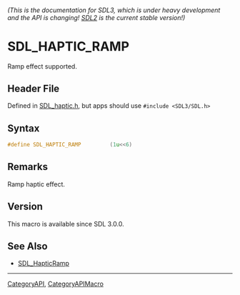 ###### (This is the documentation for SDL3, which is under heavy development and the API is changing! [SDL2](https://wiki.libsdl.org/SDL2/) is the current stable version!)
# SDL_HAPTIC_RAMP

Ramp effect supported.

## Header File

Defined in [SDL_haptic.h](https://github.com/libsdl-org/SDL/blob/main/include/SDL3/SDL_haptic.h), but apps should use `#include <SDL3/SDL.h>`

## Syntax

```c
#define SDL_HAPTIC_RAMP         (1u<<6)
```

## Remarks

Ramp haptic effect.

## Version

This macro is available since SDL 3.0.0.

## See Also

* [SDL_HapticRamp](SDL_HapticRamp)

----
[CategoryAPI](CategoryAPI), [CategoryAPIMacro](CategoryAPIMacro)

